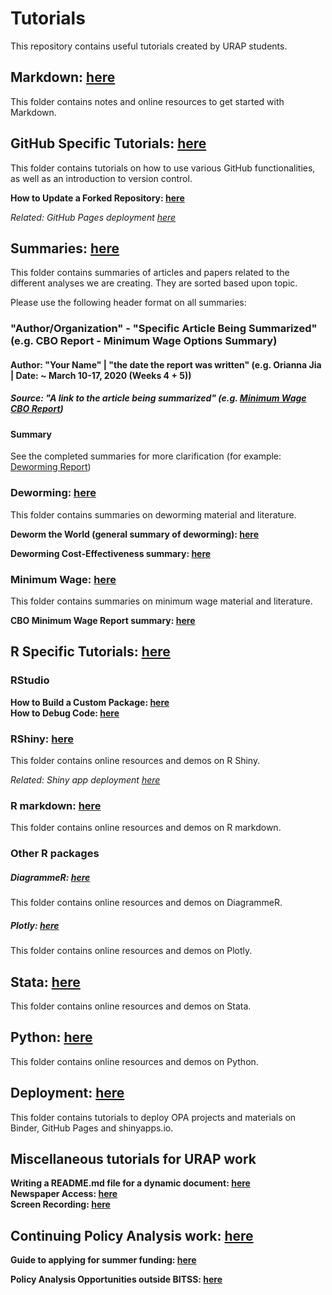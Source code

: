 # Tutorials
This repository contains useful tutorials created by URAP students.

## Markdown: [here](https://github.com/BITSS-OPA/Tutorials/tree/master/Markdown)  
This folder contains notes and online resources to get started with Markdown.

## GitHub Specific Tutorials: [here](https://github.com/BITSS-OPA/Tutorials/tree/master/GitHub)
This folder contains tutorials on how to use various GitHub functionalities, as well as an introduction to version control.

__How to Update a Forked Repository: [here](https://github.com/BITSS-OPA/Tutorials/blob/master/GitHub/updating%20forked%20repos.md)__  

_Related: GitHub Pages deployment [here](https://github.com/BITSS-OPA/Tutorials/blob/master/Deployment/GitHub%20Pages%20Deployment.md)_

## Summaries: [here](https://github.com/BITSS-OPA/Tutorials/tree/master/Summaries)
This folder contains summaries of articles and papers related to the different analyses we are creating. They are sorted based upon topic.

Please use the following header format on all summaries:

### "Author/Organization" - "Specific Article Being Summarized" (e.g. CBO Report - Minimum Wage Options Summary)
#### Author: "Your Name" | "the date the report was written" (e.g. Orianna Jia | Date: ~ March 10-17, 2020 (Weeks 4 + 5))

##### Source: "A link to the article being summarized" (e.g. [Minimum Wage CBO Report](https://www.cbo.gov/system/files/2019-07/CBO-55410-MinimumWage2019.pdf))

#### Summary

See the completed summaries for more clarification (for example: [Deworming Report](https://github.com/BITSS-OPA/Tutorials/blob/master/Summaries/Deworming/Deworm%20the%20World%20-%20summary.md))

### Deworming: [here](https://github.com/BITSS-OPA/Tutorials/tree/master/Summaries/Deworming)
This folder contains summaries on deworming material and literature.

__Deworm the World (general summary of deworming): [here](https://github.com/BITSS-OPA/Tutorials/blob/master/Summaries/Deworming/Deworm%20the%20World%20-%20summary.md)__

__Deworming Cost-Effectiveness summary: [here](https://github.com/BITSS-OPA/Tutorials/blob/master/Summaries/Deworming/Deworming%20Cost-Effectiveness%20-%20summary.md)__

### Minimum Wage: [here](https://github.com/BITSS-OPA/Tutorials/tree/master/Summaries/Minimum%20Wage)
This folder contains summaries on minimum wage material and literature.

__CBO Minimum Wage Report summary: [here](https://github.com/BITSS-OPA/Tutorials/blob/master/Summaries/Minimum%20Wage/CBO%20Minimum%20Wage%20Report%20-%20summary.md)__

## R Specific Tutorials: [here](https://github.com/BITSS-OPA/Tutorials/tree/master/R)

### RStudio
__How to Build a Custom Package: [here](https://github.com/BITSS-OPA/Tutorials/blob/master/R/PackageWritingTutorial.md)__  
__How to Debug Code: [here](https://github.com/BITSS-OPA/Tutorials/blob/master/R/RStudioDebugging.md)__

### RShiny: [here](https://github.com/BITSS-OPA/Tutorials/tree/master/R/R_Shiny)
This folder contains online resources and demos on R Shiny.

_Related: Shiny app deployment [here](https://github.com/BITSS-OPA/Tutorials/blob/master/Deployment/shinyapps_io%20Deployment.md)_

### R markdown: [here](https://github.com/BITSS-OPA/Tutorials/tree/master/R/R_markdown)
This folder contains online resources and demos on R markdown.

### Other R packages
##### DiagrammeR: [here](https://github.com/BITSS-OPA/Tutorials/tree/master/R/DiagrammeR)
This folder contains online resources and demos on DiagrammeR.

##### Plotly: [here](https://github.com/BITSS-OPA/Tutorials/tree/master/R/Plotly)
This folder contains online resources and demos on Plotly.

## Stata: [here](https://github.com/BITSS-OPA/Tutorials/tree/master/Stata)
This folder contains online resources and demos on Stata.

## Python: [here](https://github.com/BITSS-OPA/Tutorials/tree/master/Python)  
This folder contains online resources and demos on Python.

## Deployment: [here](https://github.com/BITSS-OPA/Tutorials/tree/master/Deployment)
This folder contains tutorials to deploy OPA projects and materials on Binder, GitHub Pages and shinyapps.io.

## Miscellaneous tutorials for URAP work  

__Writing a README.md file for a dynamic document: [here](https://github.com/BITSS-OPA/Tutorials/blob/master/Tutorial%20for%20DD%20readme.md)__  
__Newspaper Access: [here](https://github.com/BITSS-OPA/Tutorials/blob/master/Newspaper%20Access/AccessFrontPageNYTWSJ.md)__  
__Screen Recording: [here](https://github.com/BITSS-OPA/Tutorials/blob/master/Screen%20Recording/Screen%20Recording%20for%20Windows.md)__  


## Continuing Policy Analysis work: [here](https://github.com/BITSS-OPA/Tutorials/tree/master/Continuing_PA_work)  

__Guide to applying for summer funding: [here](https://github.com/BITSS-OPA/Tutorials/blob/master/Continuing_PA_work/Applying%20for%20funding.md)__

__Policy Analysis Opportunities outside BITSS: [here](https://github.com/BITSS-OPA/Tutorials/blob/master/Continuing_PA_work/Policy%20Analysis%20Opportunities.md)__
